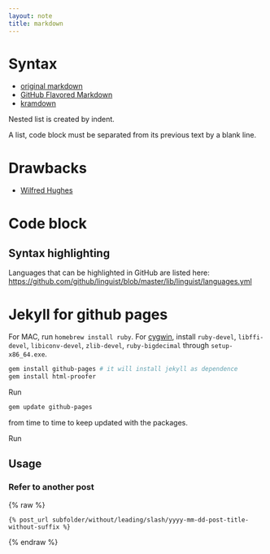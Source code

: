 ```yaml
---
layout: note
title: markdown
---
```


# Syntax

- [original markdown](http://daringfireball.net/projects/markdown/syntax)
- [GitHub Flavored Markdown](https://help.github.com/articles/github-flavored-markdown)
- [kramdown](http://kramdown.gettalong.org/syntax.html)

Nested list is created by indent.

A list, code block must be separated from its previous text by a blank line.

# Drawbacks

- [Wilfred Hughes](http://www.wilfred.me.uk/blog/2012/07/30/why-markdown-is-not-my-favourite-language/)

# Code block

## Syntax highlighting

Languages that can be highlighted in GitHub are listed here: https://github.com/github/linguist/blob/master/lib/linguist/languages.yml

# Jekyll for github pages

For MAC, run `homebrew install ruby`.
For [cygwin](https://cygwin.com),
install `ruby-devel`, `libffi-devel`, `libiconv-devel`, `zlib-devel`, `ruby-bigdecimal` through `setup-x86_64.exe`.

~~~sh
gem install github-pages # it will install jekyll as dependence
gem install html-proofer
~~~

Run

~~~sh
gem update github-pages
~~~

from time to time to keep updated with the packages.

Run

## Usage

### Refer to another post

{% raw %}
~~~liquid
{% post_url subfolder/without/leading/slash/yyyy-mm-dd-post-title-without-suffix %}
~~~
{% endraw %}
